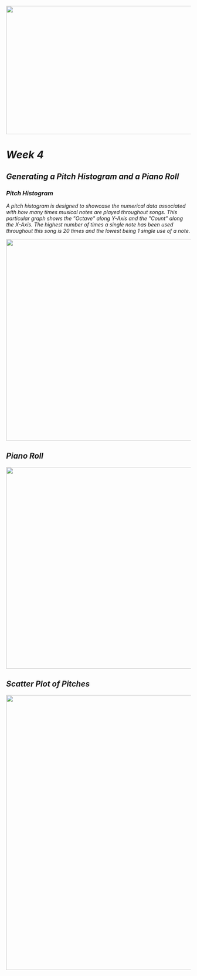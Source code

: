 <p align="center">
<img src="https://i.pinimg.com/originals/ea/78/9d/ea789dc5f23dd89f977bf1979c9a4e91.jpg" width="1000" height="350">
</p>

# *Week 4* #

## *Generating a Pitch Histogram and a Piano Roll* #

 ### *Pitch Histogram* ###

 *A pitch histogram is designed to showcase the numerical data associated with how many times musical notes are played throughout songs. This particular graph shows the "Octave" along Y-Axis and the "Count" along the X-Axis. The highest number of times a single note has been used throughout this song is 20 times and the lowest being 1 single use of a note.* 
<p align="center">
<img src="https://i.pinimg.com/originals/30/51/4b/30514b78841324680bf204aa13c02292.png" width="600" height="550">
</p>

 ## *Piano Roll* ##

<p align="center">
<img src="https://i.pinimg.com/originals/2a/18/74/2a18745d6bb86b8681c65a59e842e473.png" width="600" height="550">
</p>

 ## *Scatter Plot of Pitches* ##

<p align="center">
<img src="https://i.pinimg.com/originals/4d/29/af/4d29aff1e24261386b935328568e0449.png" width="800" height="750">
</p>
